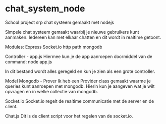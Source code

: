 chat_system_node
================

School project srp chat systeem gemaakt met nodejs

Simpele chat systeem gemaakt waarbij je nieuwe gebruikers kunt aanmaken. Iedereen kan met elkaar chatten en dit 
wordt in realtime getoont. 

Modules:
Express
Socket.io
http
path
mongodb

Controller - app.js
Hiermee kun je de app aanroepen doormiddel van de command: node app.js

In dit bestand wordt alles geregeld en kun je zien als een grote controller.

Model Mongodb - Prover
Ik heb een Provider class gemaakt waarme je queries kunt aanroepen met mongodb. 
Hierin kun je aangeven wat je wilt opvragen en in welke collectie van mongodb.

Socket.io
Socket.io regelt de realtime communicatie met de server en de client.

Chat.js
Dit is de client script voor het regelen van de socket.io.



